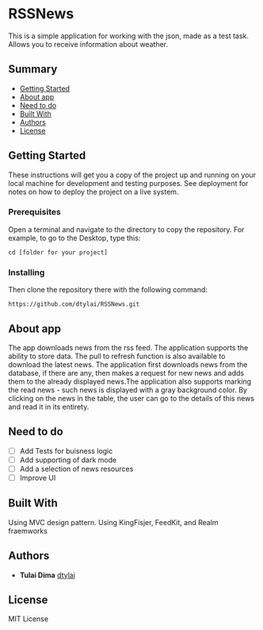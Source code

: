 # RSSNews

This is a simple application for working with the json, made as a test task.
Allows you to receive information about weather.

## Summary

  - [Getting Started](#getting-started)
  - [About app](#about-app)
  - [Need to do](#need-to-do)
  - [Built With](#built-with)
  - [Authors](#authors)
  - [License](#license)

## Getting Started
  
These instructions will get you a copy of the project up and running on
your local machine for development and testing purposes. See deployment
for notes on how to deploy the project on a live system.

### Prerequisites


Open a terminal and navigate to the directory to copy the repository.
For example, to go to the Desktop, type this:

    cd [folder for your project]


### Installing


Then clone the repository there with the following command:

    https://github.com/dtylai/RSSNews.git
    
    
## About app

The app downloads news from the rss feed. The application supports the ability to store data. The pull to refresh function is also available to download the latest news. The application first downloads news from the database, if there are any, then makes a request for new news and adds them to the already displayed news.The application also supports marking the read news - such news is displayed with a gray background color. By clicking on the news in the table, the user can go to the details of this news and read it in its entirety.

## Need to do

- [ ] Add Tests for buisness logic
- [ ] Add supporting of dark mode
- [ ] Add a selection of news resources
- [ ] Improve UI
## Built With

Using MVC design pattern.
Using KingFisjer, FeedKit, and Realm fraemworks

## Authors

  - **Tulai Dima** 
    [dtylai](https://github.com/dtylai)

## License

 MIT License

